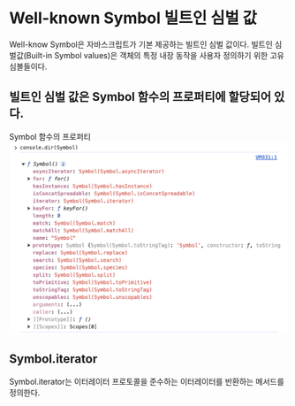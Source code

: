 # Well-known Symbol 빌트인 심벌 값
Well-know Symbol은 자바스크립트가 기본 제공하는 빌트인 심벌 값이다.
빌트인 심벌값(Built-in Symbol values)은 객체의 특정 내장 동작을 사용자 정의하기 위한 고유 심볼들이다.

## 빌트인 심벌 값은 Symbol 함수의 프로퍼티에 할당되어 있다.
Symbol 함수의 프로퍼티
![well-known symbol image](../img/빌트인심벌값.png)

## Symbol.iterator
Symbol.iterator는 이터레이터 프로토콜을 준수하는 이터레이터를 반환하는 메서드를 정의한다.
